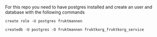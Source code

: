 For this repo you need to have postgres installed and create an user and database with the following commands

`create role -U postgres fruktmannen`

`createdb -U postgres -O fruktmannen fruktkorg_fruktkorg_service`
